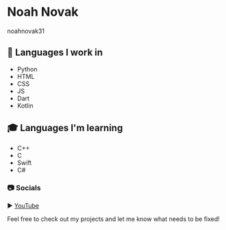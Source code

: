 # Noah Novak  
noahnovak31

## 💬 Languages I work in  
- Python
- HTML
- CSS  
- JS
- Dart
- Kotlin  

## 🎓 Languages I'm learning  
- C++  
- C  
- Swift  
- C#  

### 📷 Socials
▶ [YouTube](https://youtube.com/@noahnovak31)  

Feel free to check out my projects and let me know what needs to be fixed!

